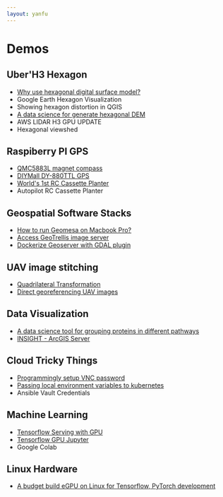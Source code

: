 ```yaml
---
layout: yanfu
---
```


# [](#header-1) Demos

## [](#header-2) Uber'H3 Hexagon
  - [Why use hexagonal digital surface model?](docs/WhyUseHexagon.md)
  - Google Earth Hexagon Visualization
  - Showing hexagon distortion in QGIS
  - [A data science for generate hexagonal DEM](docs/AwsLidarH3.md)
  - AWS LIDAR H3 GPU UPDATE
  - Hexagonal viewshed

## [](#header-2) Raspiberry PI GPS
  - [QMC5883L magnet compass](docs/PyQMC5883L.md)
  - [DIYMall DY-880TTL GPS](docs/DY880TTL.md)
  - [World's 1st RC Cassette Planter](docs/CassettePlanter.md)
  - Autopilot RC Cassette Planter

## [](#header-2) Geospatial Software Stacks
  - [How to run Geomesa on Macbook Pro?](docs/GeomesaMac.md)
  - [Access GeoTrellis image server](docs/Geotrellis.md)
  - [Dockerize Geoserver with GDAL plugin](docs/GeoServer.md)

## [](#header-2) UAV image stitching
  - [Quadrilateral Transformation](docs/QuadrilateralTransformation.md)
  - [Direct georeferencing UAV images](docs/UavDirectGeoreferencing.md)

## [](#header-2) Data Visualization
  - [A data science tool for grouping proteins in different pathways](docs/ProteomicsGroupingByWeight.md)
  - [INSIGHT - ArcGIS Server](docs/INSIGHT.md)

## [](#header-2) Cloud Tricky Things
  - [Programmingly setup VNC password](docs/VNCansible.md)
  - [Passing local environment variables to kubernetes](docs/AflaskApp.md)
  - Ansible Vault Credentials

## [](#header-2) Machine Learning
  - [Tensorflow Serving with GPU](docs/TensorflowServingWithGPU.md)
  - [Tensorflow GPU Jupyter](docs/TensorflowGPUJupyter.md)
  - Google Colab

## [](#header-2) Linux Hardware
  - [A budget build eGPU on Linux for Tensorflow, PyTorch development](docs/LinuxGPU.md)